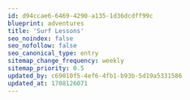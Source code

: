 ```yaml
---
id: d94ccae6-6469-4290-a135-1d36dcdff99c
blueprint: adventures
title: 'Surf Lessons'
seo_noindex: false
seo_nofollow: false
seo_canonical_type: entry
sitemap_change_frequency: weekly
sitemap_priority: 0.5
updated_by: c69010f5-4ef6-4fb1-b93b-5d19a5331586
updated_at: 1708126071
---
```

